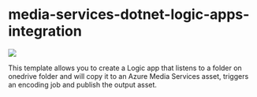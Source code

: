 # media-services-dotnet-logic-apps-integration
<a href="https://portal.azure.com/#create/Microsoft.Template/uri/https%3A%2F%2Fraw.githubusercontent.com%2Fxpouyat%2FtestLA%2Fmaster%2FFirstSample%2FLogicApp.json" target="_blank">
    <img src="http://azuredeploy.net/deploybutton.png"/>
</a>

This template allows you to create a Logic app that listens to a folder on onedrive folder and will copy it to an Azure Media Services asset, triggers an encoding job and publish the output asset.
